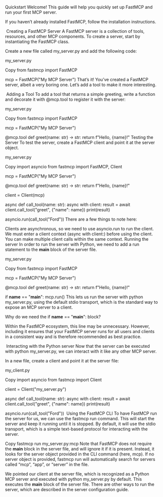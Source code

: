 Quickstart
Welcome! This guide will help you quickly set up FastMCP and run your first MCP server.

If you haven’t already installed FastMCP, follow the installation instructions.

​
Creating a FastMCP Server
A FastMCP server is a collection of tools, resources, and other MCP components. To create a server, start by instantiating the FastMCP class.

Create a new file called my_server.py and add the following code:

my_server.py

Copy
from fastmcp import FastMCP

mcp = FastMCP("My MCP Server")
That’s it! You’ve created a FastMCP server, albeit a very boring one. Let’s add a tool to make it more interesting.

​
Adding a Tool
To add a tool that returns a simple greeting, write a function and decorate it with @mcp.tool to register it with the server:

my_server.py

Copy
from fastmcp import FastMCP

mcp = FastMCP("My MCP Server")

@mcp.tool
def greet(name: str) -> str:
    return f"Hello, {name}!"
​
Testing the Server
To test the server, create a FastMCP client and point it at the server object.

my_server.py

Copy
import asyncio
from fastmcp import FastMCP, Client

mcp = FastMCP("My MCP Server")

@mcp.tool
def greet(name: str) -> str:
    return f"Hello, {name}!"

client = Client(mcp)

async def call_tool(name: str):
    async with client:
        result = await client.call_tool("greet", {"name": name})
        print(result)

asyncio.run(call_tool("Ford"))
There are a few things to note here:

Clients are asynchronous, so we need to use asyncio.run to run the client.
We must enter a client context (async with client:) before using the client. You can make multiple client calls within the same context.
​
Running the server
In order to run the server with Python, we need to add a run statement to the __main__ block of the server file.

my_server.py

Copy
from fastmcp import FastMCP

mcp = FastMCP("My MCP Server")

@mcp.tool
def greet(name: str) -> str:
    return f"Hello, {name}!"

if __name__ == "__main__":
    mcp.run()
This lets us run the server with python my_server.py, using the default stdio transport, which is the standard way to expose an MCP server to a client.

Why do we need the if __name__ == "__main__": block?

Within the FastMCP ecosystem, this line may be unnecessary. However, including it ensures that your FastMCP server runs for all users and clients in a consistent way and is therefore recommended as best practice.

​
Interacting with the Python server
Now that the server can be executed with python my_server.py, we can interact with it like any other MCP server.

In a new file, create a client and point it at the server file:

my_client.py

Copy
import asyncio
from fastmcp import Client

client = Client("my_server.py")

async def call_tool(name: str):
    async with client:
        result = await client.call_tool("greet", {"name": name})
        print(result)

asyncio.run(call_tool("Ford"))
​
Using the FastMCP CLI
To have FastMCP run the server for us, we can use the fastmcp run command. This will start the server and keep it running until it is stopped. By default, it will use the stdio transport, which is a simple text-based protocol for interacting with the server.


Copy
fastmcp run my_server.py:mcp
Note that FastMCP does not require the __main__ block in the server file, and will ignore it if it is present. Instead, it looks for the server object provided in the CLI command (here, mcp). If no server object is provided, fastmcp run will automatically search for servers called “mcp”, “app”, or “server” in the file.

We pointed our client at the server file, which is recognized as a Python MCP server and executed with python my_server.py by default. This executes the __main__ block of the server file. There are other ways to run the server, which are described in the server configuration guide.

